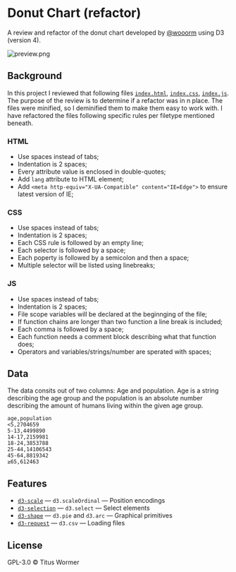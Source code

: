 # Donut Chart (refactor)
A review and refactor of the donut chart developed by [@wooorm](https://github.com/wooorm) using D3 (version 4).

![preview.png](https://github.com/levizimmerman/course-17-18/raw/master/site/class-2-style/wooorm/preview.png)

## Background
In this project I reviewed that following files [`index.html`](https://github.com/levizimmerman/course-17-18/blob/master/site/class-2-style/levizimmerman/index.html), [`index.css`](https://github.com/levizimmerman/course-17-18/blob/master/site/class-2-style/levizimmerman/index.css), [`index.js`](https://github.com/levizimmerman/course-17-18/blob/master/site/class-2-style/levizimmerman/index.js). The purpose of the review is to determine if a refactor was in n place. The files were minified, so I deminified them to make them easy to work with. I have refactored the files following specific rules per filetype mentioned beneath.

### HTML
* Use spaces instead of tabs;
* Indentation is 2 spaces;
* Every attribute value is enclosed in double-quotes;
* Add `lang` attribute to HTML element;
* Add `<meta http-equiv="X-UA-Compatible" content="IE=Edge">` to ensure latest version of IE;

### CSS
* Use spaces instead of tabs;
* Indentation is 2 spaces;
* Each CSS rule is followed by an empty line;
* Each selector is followed by a space;
* Each poperty is followed by a semicolon and then a space;
* Multiple selector will be listed using linebreaks;

### JS
* Use spaces instead of tabs;
* Indentation is 2 spaces;
* File scope variables will be declared at the beginnging of the file;
* If function chains are longer than two function a line break is included;
* Each comma is followed by a space;
* Each function needs a comment block describing what that function does;
* Operators and variables/strings/number are sperated with spaces;

## Data
The data consits out of two columns: Age and population. Age is a string describing the age group and the population is an absolute number describing the amount of humans living within the given age group.
```csv
age,population
<5,2704659
5-13,4499890
14-17,2159981
18-24,3853788
25-44,14106543
45-64,8819342
≥65,612463
```


## Features
*   [`d3-scale`](https://github.com/d3/d3-scale#api-reference)
    — `d3.scaleOrdinal`
    — Position encodings
*   [`d3-selection`](https://github.com/d3/d3-selection#api-reference)
    — `d3.select`
    — Select elements
*   [`d3-shape`](https://github.com/d3/d3-shape#api-reference)
    — `d3.pie` and `d3.arc`
    — Graphical primitives
*   [`d3-request`](https://github.com/d3/d3-request#api-reference)
    — `d3.csv`
    — Loading files


## License
GPL-3.0 © Titus Wormer

[block]: https://bl.ocks.org/mbostock/3887193

[block-author]: https://github.com/mbostock
